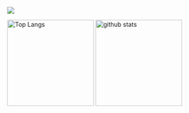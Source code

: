 ![](http://github-profile-summary-cards.vercel.app/api/cards/profile-details?username=s1f10210254&theme=react)

<p align="left"> 
  <img alt="Top Langs" height="200px" src="https://github-readme-stats.vercel.app/api/top-langs/?username=s1f10210254&layout=compact&count_private=true&show_icons=true&theme=react" />
  <img alt="github stats" height="200px" src="http://github-profile-summary-cards.vercel.app/api/cards/stats?username=s1f10210254&theme=react" />
</p>
